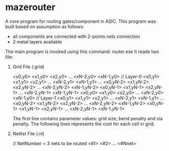 # mazerouter
A core program for routing gates/component in ASIC. This program was built based on assumption as follows:
  - all components are connected with 2-points nets connection
  - 2 metal layers available
  
The main program is invoked using this command:
  router.exe <grid-file> <netlist-file>
It reads two file:
  1.  Grid File (.grid)
  
      <Nx>  <Ny>  <bendpenalty> <viapenalty>
      <x0,y0>   <x1,y0>   <x2,y0>   ... <xN-2,y0>   <xN-1,y0>     // Layer-0
      <x0,y1>   <x1,y1>   <x2,y1>   ... <xN-2,y1>   <xN-1,y1>
      ...
      <x0,yN-2> <x1,yN-2> <x2,yN-2> ... <xN-2,yN-2> <xN-1,yN-2>
      <x0,yN-1> <x1,yN-1> <x2,yN-1> ... <xN-2,yN-1> <xN-1,yN-1>
      <x0,y0>   <x1,y0>   <x2,y0>   ... <xN-2,y0>   <xN-1,y0>     // Layer-1
      <x0,y1>   <x1,y1>   <x2,y1>   ... <xN-2,y1>   <xN-1,y1>
      ...
      <x0,yN-2> <x1,yN-2> <x2,yN-2> ... <xN-2,yN-2> <xN-1,yN-2>
      <x0,yN-1> <x1,yN-1> <x2,yN-1> ... <xN-2,yN-1> <xN-1,yN-1>
  
      The first line contains parameter values: grid size, bend penalty and via penalty. The following lines
      represents the cost for each cell in grid.
  
  2.  Netlist File (.nl)
  
      <Nnet> // NetNumber = 3 nets to be routed
      <#1>      <source-layer>  <source-x>  <source-y>  <target-layer>  <target-x>  <target-y>
      <#2>      <source-layer>  <source-x>  <source-y>  <target-layer>  <target-x>  <target-y>
      ...
      <#Nnet>   <source-layer>  <source-x>  <source-y>  <target-layer>  <target-x>  <target-y>
      
     


